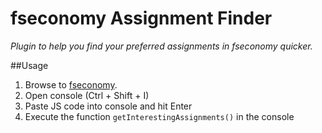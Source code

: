 # fseconomy Assignment Finder

_Plugin to help you find your preferred assignments in fseconomy quicker._

##Usage

1. Browse to [fseconomy](https://server.fseconomy.net/).
1. Open console (Ctrl + Shift + I)
1. Paste JS code into console and hit Enter
1. Execute the function `getInterestingAssignments()` in the console
